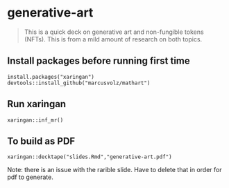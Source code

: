 # generative-art

> This is a quick deck on generative art and non-fungible tokens (NFTs). This is from a mild amount of research on both topics.

## Install packages before running first time
```
install.packages("xaringan")
devtools::install_github("marcusvolz/mathart")
```

## Run xaringan
```
xaringan::inf_mr()
```

## To build as PDF
```
xaringan::decktape("slides.Rmd","generative-art.pdf")
```

Note: there is an issue with the rarible slide. Have to delete that in order for pdf to generate.
